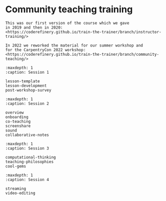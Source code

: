 # Community teaching training

```{admonition} Previous versions
This was our first version of the course which we gave
in 2019 and then in 2020:
<https://coderefinery.github.io/train-the-trainer/branch/instructor-training/>

In 2022 we reworked the material for our summer workshop and
for the CarpentryCon 2022 workshop:
<https://coderefinery.github.io/train-the-trainer/branch/community-teaching/>
```

```{toctree}
:maxdepth: 1
:caption: Session 1

lesson-template
lesson-development
post-workshop-survey
```

```{toctree}
:maxdepth: 1
:caption: Session 2

overview
onboarding
co-teaching
screenshare
sound
collaborative-notes
```

```{toctree}
:maxdepth: 1
:caption: Session 3

computational-thinking
teaching-philosophies
cool-gems
```

```{toctree}
:maxdepth: 1
:caption: Session 4

streaming
video-editing
```
